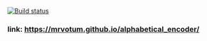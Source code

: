 [![Build status](https://ci.appveyor.com/api/projects/status/482w06c9xs821p1t?svg=true)](https://ci.appveyor.com/project/mrvotum/alphabetical-encoder)


### link: https://mrvotum.github.io/alphabetical_encoder/